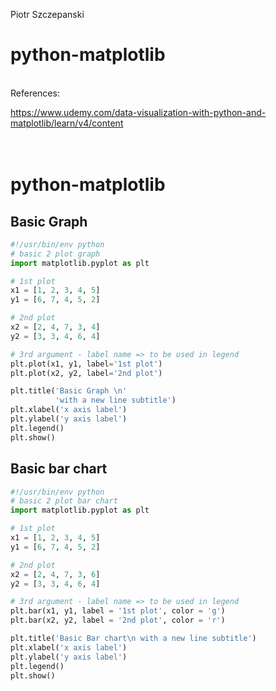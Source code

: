 Piotr Szczepanski

# python-matplotlib
<br>
References:

https://www.udemy.com/data-visualization-with-python-and-matplotlib/learn/v4/content
<br>
<br>
<br>
# python-matplotlib

## Basic Graph

```python
#!/usr/bin/env python
# basic 2 plot graph
import matplotlib.pyplot as plt

# 1st plot
x1 = [1, 2, 3, 4, 5]
y1 = [6, 7, 4, 5, 2]

# 2nd plot
x2 = [2, 4, 7, 3, 4]
y2 = [3, 3, 4, 6, 4]

# 3rd argument - label name => to be used in legend
plt.plot(x1, y1, label='1st plot')
plt.plot(x2, y2, label='2nd plot')

plt.title('Basic Graph \n'
          'with a new line subtitle')
plt.xlabel('x axis label')
plt.ylabel('y axis label')
plt.legend()
plt.show()

```
## Basic bar chart

```python
#!/usr/bin/env python
# basic 2 plot bar chart
import matplotlib.pyplot as plt

# 1st plot
x1 = [1, 2, 3, 4, 5]
y1 = [6, 7, 4, 5, 2]

# 2nd plot
x2 = [2, 4, 7, 3, 6]
y2 = [3, 3, 4, 6, 4]

# 3rd argument - label name => to be used in legend
plt.bar(x1, y1, label = '1st plot', color = 'g')
plt.bar(x2, y2, label = '2nd plot', color = 'r')

plt.title('Basic Bar chart\n with a new line subtitle')
plt.xlabel('x axis label')
plt.ylabel('y axis label')
plt.legend()
plt.show()

```
